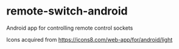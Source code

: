 # remote-switch-android
Android app for controlling remote control sockets

Icons acquired from https://icons8.com/web-app/for/android/light
